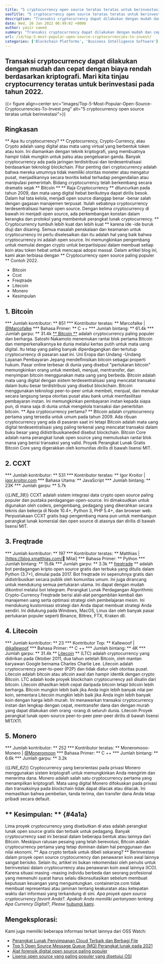 ```yaml
---
title: "5 cryptocurrency open source teratas teratas untuk berinvestasi 2022" 
seoTitle: "5 cryptocurrency open source teratas teratas untuk berinvestasi 2022" 
description: "Transaksi cryptocurrency dapat dilakukan dengan mudah dan cepat dengan biaya rendah berdasarkan kriptografi. Mari kita tinjau cryptocurrency teratas untuk berinvestasi pada tahun 2022." 
date: Wed, 26 Jan 2022 06:49:02 +0000
author: yasir saeed
summary: "Transaksi cryptocurrency dapat dilakukan dengan mudah dan cepat dengan biaya rendah berdasarkan kriptografi. Mari kita tinjau cryptocurrency teratas untuk berinvestasi pada tahun 2022." 
url: /id/top-5-most-popular-open-source-cryptocurrencies-to-invest/
categories: ['Blockchain Platforms', 'Business Intelligence Software']
---
```


## Transaksi cryptocurrency dapat dilakukan dengan mudah dan cepat dengan biaya rendah berdasarkan kriptografi. Mari kita tinjau cryptocurrency teratas untuk berinvestasi pada tahun 2022.

{{< figure align=center src="images/Top-5-Most-Popular-Open-Source-Cryptocurrencies-To-Invest.png" alt="5 cryptocurrency open source teratas untuk berinvestasi">}}


## **Ringkasan**
** Apa itu cryptocurrency? ** Cryptocurrency, Crypto-Currency, atau Crypto adalah uang digital atau mata uang virtual yang berbentuk token atau koin. Ini diamankan dengan teknik kriptografi, yang membuatnya hampir tidak mungkin untuk palsu atau pengeluaran ganda. Banyak cryptocurrency ada pada jaringan terdistribusi dan terdesentralisasi berdasarkan teknologi blockchain. Fitur penting dari cryptocurrency adalah bahwa mereka umumnya tidak memiliki otoritas moneter atau mengatur pusat, menjadikannya secara teoritis kebal terhadap pengendalian atau manipulasi pemerintah.
Bidang cryptocurrency telah berkembang secara dramatis sejak ** Bitcoin ** ** Raja Cryptocurrency ** diluncurkan pada tahun 2009, dan mata uang digital hebat berikutnya dapat dirilis besok. Dalam hal tata kelola, menjadi open source dianggap benar -benar salah dengan gagasan manajemen terpusat. Itulah sebabnya cryptocurrency terdesentralisasi hampir open source.
Dengan kelima cryptocurrency di bawah ini menjadi open source, ada perkembangan konstan dalam kerangka dan protokol yang membentuk perangkat lunak cryptocurrency. ** Cryptocurrency tumbuh lebih kuat dan lebih kuat ** karena ide -ide buruk diuji dan disaring. Semua masalah penskalaan dan keamanan untuk cryptocurrency ini perlu diselesaikan dan itu adalah hal yang baik bahwa cryptocurrency ini adalah open source. Ini memungkinkan pengembang untuk memulai dengan crypto untuk berpartisipasi dalam membuat setiap koin atau token hebat untuk mencapai adopsi massal.
Dalam artikel blog ini, kami akan terbiasa dengan ** Cryptocurrency open source paling populer ** Contoh 2022.
  * Bitcoin
  * Ccxt
  * Freqtrade
  * Litecoin
  * Monero
  * Kesimpulan

## 1. Bitcoin
  *** Jumlah kontributor: ** 851
  *** Kontributor teratas: ** Marcofalke | [@Marcofalke][1]
  *** Bahasa Primer: ** C ++
  *** Jumlah bintang: ** 61.4k
  *** Jumlah garpu: ** 31.4k
[** Bitcoin **][2] adalah cryptocurrency paling populer dan berharga. Satoshi Nakamoto menemukan rantai blok pertama Bitcoin dan memperkenalkannya ke dunia melalui kertas putih untuk mata uang digital. Itu tetap yang paling banyak diperdagangkan dan tertutup cryptocurrency di pasaran saat ini. Uni Eropa dan Undang -Undang Layanan Pembayaran Jepang mendefinisikan bitcoin sebagai properti hukum. Pasar online terbesar di dunia yang disebut "pertukaran bitcoin" memungkinkan orang untuk membeli, menjual, mentransfer, dan menyimpan bitcoin menggunakan mata uang yang berbeda.
Bitcoin adalah mata uang digital dengan sistem terdesentralisasi yang mencatat transaksi dalam buku besar terdistribusi yang disebut blockchain. Bitcoin menggunakan teknologi peer-to-peer untuk membeli, menjual, dan menukar secara langsung tanpa otoritas pusat atau bank untuk memfasilitasi pembayaran instan. Ini memungkinkan pembayaran instan kepada siapa pun, di mana saja di dunia untuk mengelola transaksi dan penerbitan bitcoin.
** Apa cryptocurrency pertama? ** Bitcoin adalah cryptocurrency pertama yang tersedia untuk umum pada tahun 2009. Ada ribuan cryptocurrency yang ada di pasaran saat ini tetapi Bitcoin adalah mata uang digital terdesentralisasi yang paling terkenal yang mencatat transaksi dalam buku besar yang didistribusikaneded disebut blockchain. Bitcoin Core adalah nama perangkat lunak open source yang memutuskan rantai blok mana yang berisi transaksi yang valid. Proyek Perangkat Lunak Gratis Bitcoin Core yang digerakkan oleh komunitas dirilis di bawah lisensi MIT.

## 2. CCXT
  *** Jumlah kontributor: ** 531
  *** Kontributor teratas: ** Igor Kroitor | [igor.kroitor.com][3]
  *** Bahasa Utama: ** JavaScript
  *** Jumlah bintang: ** 23K
  *** Jumlah garpu: ** 5.7k

{{_LINE_38_}}
CCXT adalah sistem integrasi data crypto open source paling populer dan pustaka perdagangan open-source. Ini dimaksudkan untuk digunakan oleh coders, pengembang, pedagang yang dikerahkan secara teknis dan bekerja di Node 10.4+, Python 3, PHP 5.4+, dan browser web. Perpustakaan CCXT gratis bagi pengembang mana pun untuk membangun perangkat lunak komersial dan open source di atasnya dan dirilis di bawah lisensi MIT.

## 3. Freqtrade
  *** Jumlah kontributor: ** 197
  *** Kontributor teratas: ** Matthias | [https://blog.xmatthias.com/ Milai]
  *** Bahasa Primer: ** Python
  *** Jumlah bintang: ** 15.6k
  *** Jumlah garpu: ** 3.3k
** [freqtrade][6] ** adalah bot perdagangan kripto open source gratis dan terbuka yang ditulis dalam Python (3.7+), dimulai pada 2017. Bot freqtrade ini sepenuhnya gratis dan didistribusikan secara publik oleh komunitas umum. Ini juga dirancang untuk mendukung semua pertukaran utama. Ini dapat dengan mudah dikontrol melalui bot telegram.
Perangkat Lunak Perdagangan Algorithmic Crypto-Currency Freqtrade berisi alat-alat pengambilan kembali dan manajemen uang serta optimasi strategi oleh pembelajaran mesin. Ini mendukung kustomisasi strategi dan Anda dapat membuat strategi Anda sendiri. Ini didukung pada Windows, MacOS, Linux dan oleh banyak pasar pertukaran populer seperti Binance, Bittrex, FTX, Kraken dll.

## 4. Litecoin
  *** Jumlah kontributor: ** 23
  *** Kontributor Top: ** Kallewoof | [@kallewoof][7]
  *** Bahasa Primer: ** C ++
  *** Jumlah bintang: ** 4K
  *** Jumlah garpu: ** 31.4k
** [Litecoin][8] ** (LTC) adalah cryptocurrency yang didirikan pada Oktober 2011, dua tahun setelah Bitcoin, oleh mantan karyawan Google bernama Charles Charlie Lee. Litecoin adalah cryptocurrency peer-to-peer (P2P) dan tidak diatur oleh otoritas pusat. Litecoin adalah bitcoin atau altcoin awal dan hampir identik dengan crypto Bitcoin. LTC adalah kode proyek blockchain cryptocurrency asli disalin dari bitcoin.
Litecoin dihasilkan lebih cepat daripada bitcoin tetapi bitcoin lebih berharga. Bitcoin mungkin lebih baik jika Anda ingin lebih banyak nilai per koin, sementara Litecoin mungkin lebih baik jika Anda ingin lebih banyak koin dengan harga lebih murah. Ini menawarkan transaksi cryptocurrency instan dan lengkap dengan cepat, mentransfer dana dan dengan murah yang dapat dilakukan oleh orang -orang di seluruh dunia. Litecoin Proyek perangkat lunak open-source peer-to-peer peer-peer dirilis di bawah lisensi MIT/X11.

## 5. Monero
  *** Jumlah kontributor: ** 252
  *** Kontributor teratas: ** Moneromooo-Monero | [@Moneromoon][9]
  *** Bahasa Primer: ** C ++
  *** Jumlah bintang: ** 6.6k
  *** Jumlah garpu: ** 3.2k

{{_LINE_62_}}
Cryptocurrency yang berorientasi pada privasi Monero menggunakan sistem kriptografi untuk memungkinkan Anda mengirim dan menerima dana. Monero adalah salah satu cryptocurrency pertama yang menampilkan kriptografi. Mata uang digital Monero difokuskan pada privasi dan transaksinya pada blockchain tidak dapat dilacak atau dilacak. Ini memastikan bahwa pembelian, tanda terima, dan transfer dana Anda tetap pribadi secara default.

## ** Kesimpulan: ** {#4a1a}
Lima proyek cryptocurrency yang disebutkan di atas adalah perangkat lunak open source gratis dan terbaik untuk pedagang. Banyak cryptocurrency saat ini berasal dalam beberapa bentuk atau lainnya dari Bitcoin. Meskipun ratusan pesaing yang telah berevolusi, Bitcoin adalah cryptocurrency pertama yang tetap dominan dalam hal penggunaan dan nilai ekonomi.
** Apa crypto terbaik untuk dibeli sekarang? ** Berinvestasi dalam proyek open source cryptocurrency dan penawaran koin awal lainnya sangat berisiko. Selain itu, artikel ini bukan rekomendasi oleh penulis untuk berinvestasi dalam cryptocurrency atau penawaran koin awal lainnya (ICO). Karena situasi masing -masing individu berbeda dan seorang profesional yang memenuhi syarat harus selalu dikonsultasikan sebelum membuat keputusan keuangan yang menguntungkan. containerize.com tidak membuat representasi atau jaminan tentang keakuratan atau ketepatan waktu dari informasi yang terkandung di sini.
_Apa proyek open source cryptocurrency favorit Anda?. Apakah Anda memiliki pertanyaan tentang _Apa Currency Digital_?, Please_ [hubungi kami][11].

## Mengeksplorasi:
Kami juga memiliki beberapa informasi terkait lainnya dari OSS Watch:
  * [Perangkat Lunak Penyimpanan Cloud Terbaik dan Berbagi File][12]
  * [Top 5 Open Source Message Queue (MQ) Perangkat lunak pada 2021][13]
  * [Alat forensik digital open source paling populer][14]
  * [Lisensi open source yang paling populer yang disetujui OSI][15]

  
[1]: https://twitter.com/spyced?lang=en
[2]: https://github.com/bitcoin/bitcoin
[3]: http://igor.kroitor.com/
[4]: https://github.com/ccxt/ccxt
[5]: https://twitter.com/liggitt?lang=en
[6]: https://github.com/freqtrade/freqtrade
[7]: https://twitter.com/brian_coca?lang=en
[8]: https://github.com/litecoin-project/litecoin
[9]: https://twitter.com/timograham?lang=en
[10]: https://github.com/monero-project/monero
[11]: mailto:yasir.saeed@aspose.com
[12]: https://products.containerize.com/backup-and-sync/
[13]: https://blog.containerize.com/message-queue-software/top-5-open-source-message-queue-software-in-2021/
[14]: https://blog.containerize.com/digital-forensic-tools/top-5-open-source-digital-forensic-tools-in-2021/
[15]: https://blog.containerize.com/licenses-standards/top-5-most-popular-osi-approved-open-source-licenses-of-2021/
